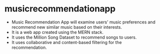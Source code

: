 # musicrecommendationapp

* Music Recommendation App will examine users' music preferences and recommend new similar music based on their interests.
* It is a web app created using the MERN stack. 
* It uses the Million Song Dataset to recommend songs to users.
* It uses collaborative and content-based filtering for the recommendation.



